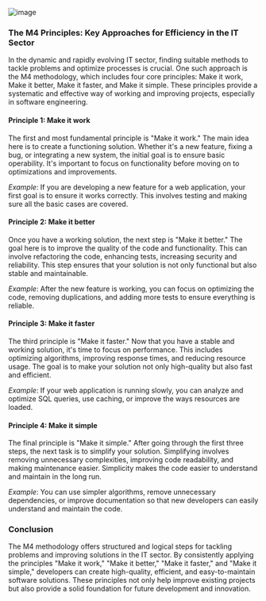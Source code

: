 ![image](https://github.com/hpivanov/M4/assets/16254978/8f6b2917-3175-45f5-b2b0-6e5dcb2242f3)


### The M4 Principles: Key Approaches for Efficiency in the IT Sector

In the dynamic and rapidly evolving IT sector, finding suitable methods to tackle problems and optimize processes is crucial. One such approach is the M4 methodology, which includes four core principles: Make it work, Make it better, Make it faster, and Make it simple. These principles provide a systematic and effective way of working and improving projects, especially in software engineering.

#### Principle 1: Make it work

The first and most fundamental principle is "Make it work." The main idea here is to create a functioning solution. Whether it's a new feature, fixing a bug, or integrating a new system, the initial goal is to ensure basic operability. It's important to focus on functionality before moving on to optimizations and improvements.

*Example*: If you are developing a new feature for a web application, your first goal is to ensure it works correctly. This involves testing and making sure all the basic cases are covered.

#### Principle 2: Make it better

Once you have a working solution, the next step is "Make it better." The goal here is to improve the quality of the code and functionality. This can involve refactoring the code, enhancing tests, increasing security and reliability. This step ensures that your solution is not only functional but also stable and maintainable.

*Example*: After the new feature is working, you can focus on optimizing the code, removing duplications, and adding more tests to ensure everything is reliable.

#### Principle 3: Make it faster

The third principle is "Make it faster." Now that you have a stable and working solution, it's time to focus on performance. This includes optimizing algorithms, improving response times, and reducing resource usage. The goal is to make your solution not only high-quality but also fast and efficient.

*Example*: If your web application is running slowly, you can analyze and optimize SQL queries, use caching, or improve the ways resources are loaded.

#### Principle 4: Make it simple

The final principle is "Make it simple." After going through the first three steps, the next task is to simplify your solution. Simplifying involves removing unnecessary complexities, improving code readability, and making maintenance easier. Simplicity makes the code easier to understand and maintain in the long run.

*Example*: You can use simpler algorithms, remove unnecessary dependencies, or improve documentation so that new developers can easily understand and maintain the code.

### Conclusion

The M4 methodology offers structured and logical steps for tackling problems and improving solutions in the IT sector. By consistently applying the principles "Make it work," "Make it better," "Make it faster," and "Make it simple," developers can create high-quality, efficient, and easy-to-maintain software solutions. These principles not only help improve existing projects but also provide a solid foundation for future development and innovation.
